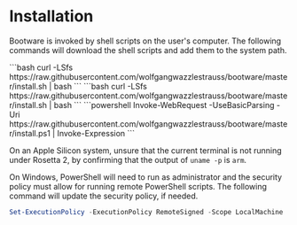 # Installation

Bootware is invoked by shell scripts on the user's computer. The following
commands will download the shell scripts and add them to the system path.

<code-group>
<code-block title="Linux" active>
```bash
curl -LSfs https://raw.githubusercontent.com/wolfgangwazzlestrauss/bootware/master/install.sh | bash
```
</code-block>

<code-block title="MacOS">
```bash
curl -LSfs https://raw.githubusercontent.com/wolfgangwazzlestrauss/bootware/master/install.sh | bash
```
</code-block>

<code-block title="Windows">
```powershell
Invoke-WebRequest -UseBasicParsing -Uri  https://raw.githubusercontent.com/wolfgangwazzlestrauss/bootware/master/install.ps1 | Invoke-Expression
```
</code-block>
</code-group>

On an Apple Silicon system, unsure that the current terminal is not running
under Rosetta 2, by confirming that the output of `uname -p` is `arm`.

On Windows, PowerShell will need to run as administrator and the security policy
must allow for running remote PowerShell scripts. The following command will
update the security policy, if needed.

```powershell
Set-ExecutionPolicy -ExecutionPolicy RemoteSigned -Scope LocalMachine
```
